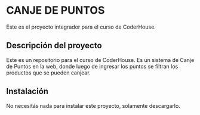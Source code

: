 # CANJE DE PUNTOS
Este es el proyecto integrador para el curso de CoderHouse.

## Descripción del proyecto
Este es un repositorio para el curso de CoderHouse. Es un sistema de Canje de Puntos en la web, donde luego de ingresar los puntos se filtran los productos que se pueden canjear.

## Instalación
No necesitás nada para instalar este proyecto, solamente descargarlo.